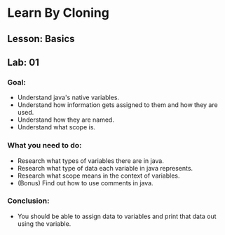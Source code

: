 # Learn By Cloning
## Lesson: Basics
## Lab: 01

### Goal:
- Understand java's native variables.
- Understand how information gets assigned to them and how they are used.
- Understand how they are named.
- Understand what scope is.

### What you need to do:
- Research what types of variables there are in java.
- Research what type of data each variable in java represents.
- Research what scope means in the context of variables.
- (Bonus) Find out how to use comments in java.

### Conclusion:
- You should be able to assign data to variables and print that data out using the variable.